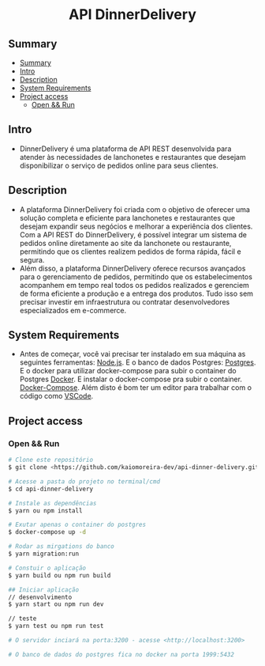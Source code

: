 <h1 align="center"> API DinnerDelivery </h1>

## Summary
- [Summary](#summary)
- [Intro](#intro)
- [Description](#description)
- [System Requirements](#system-requirements)
- [Project access](#project-access)
  - [Open \&\& Run](#open--run)

## Intro
* DinnerDelivery é uma plataforma de API REST desenvolvida para atender às necessidades de lanchonetes e restaurantes que desejam disponibilizar o serviço de pedidos online para seus clientes.
  
## Description
* A plataforma DinnerDelivery foi criada com o objetivo de oferecer uma solução completa e eficiente para lanchonetes e restaurantes que desejam expandir seus negócios e melhorar a experiência dos clientes. Com a API REST do DinnerDelivery, é possível integrar um sistema de pedidos online diretamente ao site da lanchonete ou restaurante, permitindo que os clientes realizem pedidos de forma rápida, fácil e segura. 
* Além disso, a plataforma DinnerDelivery oferece recursos avançados para o gerenciamento de pedidos, permitindo que os estabelecimentos acompanhem em tempo real todos os pedidos realizados e gerenciem de forma eficiente a produção e a entrega dos produtos. Tudo isso sem precisar investir em infraestrutura ou contratar desenvolvedores especializados em e-commerce.

## System Requirements
* Antes de começar, você vai precisar ter instalado em sua máquina as seguintes ferramentas:
[Node.js](https://nodejs.org/en/). 
E o banco de dados Postgres:
[Postgres](https://www.postgresql.org/).
E o docker para utilizar docker-compose para subir o container do Postgres
[Docker](https://https://www.docker.com/).
E instalar o docker-compose pra subir o container.
[Docker-Compose](https://docs.docker.com/compose/install/).
Além disto é bom ter um editor para trabalhar com o código como 
[VSCode](https://code.visualstudio.com/).

## Project access

### Open && Run
```bash
# Clone este repositório
$ git clone <https://github.com/kaiomoreira-dev/api-dinner-delivery.git>

# Acesse a pasta do projeto no terminal/cmd
$ cd api-dinner-delivery

# Instale as dependências
$ yarn ou npm install

# Exutar apenas o container do postgres
$ docker-compose up -d

# Rodar as mirgations do banco
$ yarn migration:run

# Constuir o aplicação
$ yarn build ou npm run build

## Iniciar aplicação
// desenvolvimento
$ yarn start ou npm run dev

// teste
$ yarn test ou npm run test

# O servidor inciará na porta:3200 - acesse <http://localhost:3200>

# O banco de dados do postgres fica no docker na porta 1999:5432
```